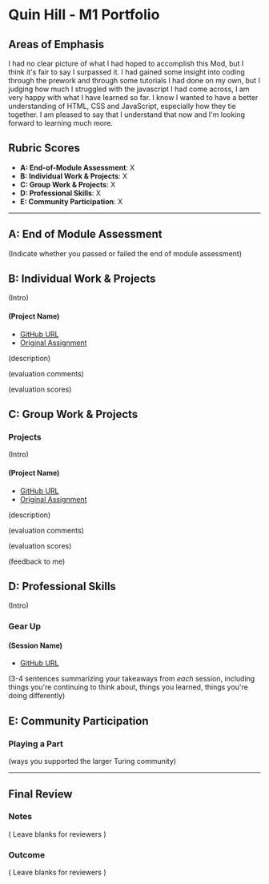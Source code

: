 # Quin Hill - M1 Portfolio

## Areas of Emphasis

I had no clear picture of what I had hoped to accomplish this Mod, but I think it's fair to say I surpassed it. I had gained some insight into coding through the prework and through some tutorials I had done on my own, but I judging how much I struggled with the javascript I had come across, I am very happy with what I have learned so far. I know I wanted to have a better understanding of HTML, CSS and JavaScript, especially how they tie together. I am pleased to say that I understand that now and I'm looking forward to learning much more.

## Rubric Scores

* **A: End-of-Module Assessment**: X
* **B: Individual Work & Projects**: X
* **C: Group Work & Projects**: X
* **D: Professional Skills**: X
* **E: Community Participation**: X

-----------------------

## A: End of Module Assessment

(Indicate whether you passed or failed the end of module assessment)


## B: Individual Work & Projects

(Intro)

#### (Project Name)

* [GitHub URL]()
* [Original Assignment]()

(description)

(evaluation comments)

(evaluation scores)

## C: Group Work & Projects

### Projects

(Intro)

#### (Project Name)

* [GitHub URL]()
* [Original Assignment]()

(description)

(evaluation comments)

(evaluation scores)

(feedback to me)

## D: Professional Skills
(Intro)

### Gear Up
#### (Session Name)

* [GitHub URL]()

(3-4 sentences summarizing your takeaways from _each_ session, including things you're continuing to think about, things you learned, things you're doing differently)

## E: Community Participation

### Playing a Part

(ways you supported the larger Turing community)

------------------

## Final Review

### Notes

( Leave blanks for reviewers )

### Outcome

( Leave blanks for reviewers )
